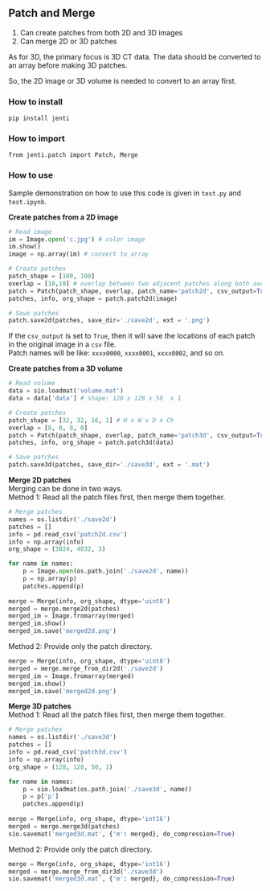 ## Patch and Merge 
1. Can create patches from both 2D and 3D images
2. Can merge 2D or 3D patches 

As for 3D, the primary focus is 3D CT data. The data should be converted to an array before making 3D patches. 

So, the 2D image or 3D volume is needed to convert to an array first.

### How to install
```
pip install jenti
```

### How to import
```
from jenti.patch import Patch, Merge
```

### How to use
Sample demonstration on how to use this code is given in `test.py` and `test.ipynb`.

**Create patches from a 2D image**
```python
# Read image
im = Image.open('c.jpg') # color image
im.show()
image = np.array(im) # convert to array

# Create patches
patch_shape = [100, 100]
overlap = [10,10] # overlap between two adjacent patches along both axes
patch = Patch(patch_shape, overlap, patch_name='patch2d', csv_output=True)
patches, info, org_shape = patch.patch2d(image)

# Save patches       
patch.save2d(patches, save_dir='./save2d', ext = '.png')
```
If the `csv_output` is set to `True`, then it will save the locations of each patch 
in the original image in a `csv` file. </br>
Patch names will be like: `xxxx0000`, `xxxx0001`, `xxxx0002`, and so on.


**Create patches from a 3D volume**
```python
# Read volume
data = sio.loadmat('volume.mat')
data = data['data'] # shape: 128 x 128 x 50  x 1

# Create patches
patch_shape = [32, 32, 16, 1] # H x W x D x Ch
overlap = [8, 8, 8, 0]
patch = Patch(patch_shape, overlap, patch_name='patch3d', csv_output=True)
patches, info, org_shape = patch.patch3d(data)

# Save patches
patch.save3d(patches, save_dir='./save3d', ext = '.mat')
```

**Merge 2D patches**</br>
Merging can be done in two ways.</br>
Method 1: Read all the patch files first, then merge them together.
```python
# Merge patches
names = os.listdir('./save2d')
patches = []
info = pd.read_csv('patch2d.csv')
info = np.array(info)
org_shape = (3024, 4032, 3)

for name in names:
    p = Image.open(os.path.join('./save2d', name))
    p = np.array(p)
    patches.append(p)
    
merge = Merge(info, org_shape, dtype='uint8')
merged = merge.merge2d(patches)
merged_im = Image.fromarray(merged)
merged_im.show()
merged_im.save('merged2d.png')
```
Method 2: Provide only the patch directory.
```python
merge = Merge(info, org_shape, dtype='uint8')
merged = merge.merge_from_dir2d('./save2d') 
merged_im = Image.fromarray(merged)
merged_im.show()
merged_im.save('merged2d.png')
```
**Merge 3D patches**</br>
Method 1: Read all the patch files first, then merge them together.
```python
# Merge patches
names = os.listdir('./save3d')
patches = []
info = pd.read_csv('patch3d.csv')
info = np.array(info)
org_shape = (128, 128, 50, 1)

for name in names:
    p = sio.loadmat(os.path.join('./save3d', name))
    p = p['p']
    patches.append(p)
    
merge = Merge(info, org_shape, dtype='int16') 
merged = merge.merge3d(patches)
sio.savemat('merged3d.mat', {'m': merged}, do_compression=True)
```
Method 2: Provide only the patch directory.
```python
merge = Merge(info, org_shape, dtype='int16') 
merged = merge.merge_from_dir3d('./save3d') 
sio.savemat('merged3d.mat', {'m': merged}, do_compression=True)
```

